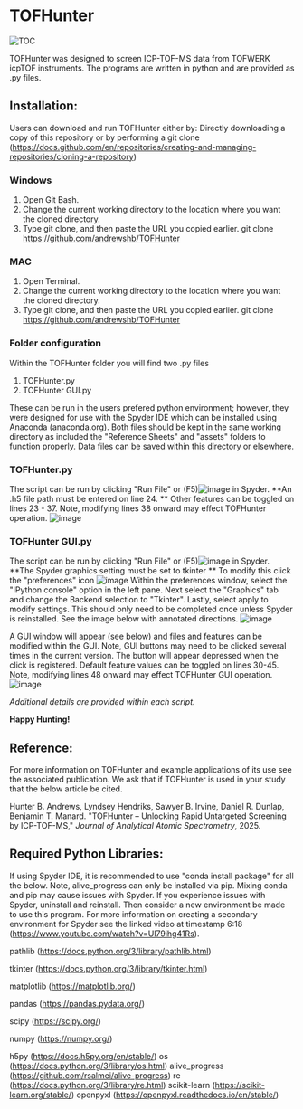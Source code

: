 # TOFHunter
![TOC](https://github.com/user-attachments/assets/cbda75ad-4107-4a24-b352-0e0b365a5146)

TOFHunter was designed to screen ICP-TOF-MS data from TOFWERK icpTOF instruments. The programs are written in python and are provided as .py files.

## Installation: 
Users can download and run TOFHunter either by:
Directly downloading a copy of this repository 
or by performing a git clone (https://docs.github.com/en/repositories/creating-and-managing-repositories/cloning-a-repository)

### Windows
1. Open Git Bash.
2. Change the current working directory to the location where you want the cloned directory.
3. Type git clone, and then paste the URL you copied earlier.
git clone https://github.com/andrewshb/TOFHunter

### MAC
1. Open Terminal.
2. Change the current working directory to the location where you want the cloned directory.
3. Type git clone, and then paste the URL you copied earlier.
git clone https://github.com/andrewshb/TOFHunter

### Folder configuration
Within the TOFHunter folder you will find two .py files 
1. TOFHunter.py
2. TOFHunter GUI.py

These can be run in the users prefered python environment; however, they were designed for use with the Spyder IDE which can be installed using Anaconda (anaconda.org).
Both files should be kept in the same working directory as included the "Reference Sheets" and "assets" folders to function properly. 
Data files can be saved within this directory or elsewhere.

### TOFHunter.py
The script can be run by clicking "Run File" or (F5)![image](https://github.com/user-attachments/assets/38ea7451-ad14-4429-aeaf-e54243ce2c80)
 in Spyder. 
**An .h5 file path must be entered on line 24. **
Other features can be toggled on lines 23 - 37. Note, modifying lines 38 onward may effect TOFHunter operation.
![image](https://github.com/user-attachments/assets/6c7b6b7a-41e0-412b-b3ec-098ab9303ec3)


### TOFHunter GUI.py
The script can be run by clicking "Run File" or (F5)![image](https://github.com/user-attachments/assets/5378682e-5393-48fa-a217-f70c19b3c6d0)
 in Spyder. 
**The Spyder graphics setting must be set to tkinter **
To modify this click the "preferences" icon ![image](https://github.com/user-attachments/assets/be9c0168-6d2b-46db-bb96-2244f53a5c7e)
Within the preferences window, select the "IPython console" option in the left pane. 
Next select the "Graphics" tab and change the Backend selection to "Tkinter". 
Lastly, select apply to modify settings. This should only need to be completed once unless Spyder is reinstalled. 
See the image below with annotated directions.
![image](https://github.com/user-attachments/assets/001b9bff-faea-447a-9f53-b7827930fc4f)


A GUI window will appear (see below) and files and features can be modified within the GUI. 
Note, GUI buttons may need to be clicked several times in the current version. The button will appear depressed when the click is registered. 
Default feature values can be toggled on lines 30-45. Note, modifying lines 48 onward may effect TOFHunter GUI operation.
![image](https://github.com/user-attachments/assets/b6f954fb-d621-410a-871b-f4da2db7db0d)


_Additional details are provided within each script._

**Happy Hunting!**

## Reference:
For more information on TOFHunter and example applications of its use see the associated publication. We ask that if TOFHunter is used in your study that the below article be cited. 

Hunter B. Andrews, Lyndsey Hendriks, Sawyer B. Irvine, Daniel R. Dunlap, Benjamin T. Manard. 
"TOFHunter – Unlocking Rapid Untargeted Screening by ICP-TOF-MS," _Journal of Analytical Atomic Spectrometry_, 2025.   

## Required Python Libraries:
If using Spyder IDE, it is recommended to use "conda install package" for all the below. Note, alive_progress can only be installed via pip. Mixing conda and pip may cause issues with Spyder. If you experience issues with Spyder, uninstall and reinstall. Then consider a new environment be made to use this program.
For more information on creating a secondary environment for Spyder see the linked video at timestamp 6:18 (https://www.youtube.com/watch?v=Ul79ihg41Rs). 

pathlib (https://docs.python.org/3/library/pathlib.html)

tkinter (https://docs.python.org/3/library/tkinter.html)

matplotlib (https://matplotlib.org/)

pandas (https://pandas.pydata.org/)

scipy (https://scipy.org/)

numpy (https://numpy.org/)

h5py (https://docs.h5py.org/en/stable/)
os (https://docs.python.org/3/library/os.html)
alive_progress (https://github.com/rsalmei/alive-progress)
re (https://docs.python.org/3/library/re.html)
scikit-learn (https://scikit-learn.org/stable/)
openpyxl (https://openpyxl.readthedocs.io/en/stable/)

